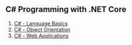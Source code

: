 <h2>C# Programming with .NET Core</h2>
<ol>
  <li><a href="Basics">C# - Language Basics</a></li>
  <li><a href="Inheritance">C# - Object Orientation</a></li>
  <li><a href="Applications">C# - Web Applications</a></li>
</ol>